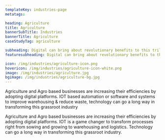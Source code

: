 ```yaml
---
templateKey: industries-page
metatags: 

heading: Agriculture
title: Agriculture
bannerSubTitle: Industries
bannerTitle: Agriculture
caseStudyTag: agriculture

subheading: Digital can bring about revolutionary benefits to this trillion dollar industry worldwide. From IoT and digital platforms to the humble Whatsapp, the agriculture sector can benefit significantly from digital transformation.
featuresubheading: Digital can bring about revolutionary benefits to this trillion dollar industry worldwide. From IoT and digital platforms to the humble Whatsapp, the agriculture sector can benefit significantly from digital transformation.

icon: /img/industries/agriculture-icon.png
hovericon: /img/industries/agriculture-icon-white.png
image: /img/industries/agriculture.jpg
bgimage: /img/industries/agriculture-bg.jpg
---
```


Agriculture and Agro based businesses are increasing their efficiencies by adopting digital platforms. IOT based automation or software and systems to improve warehousing & reduce waste, technology can go a long way in transforming this grassroot industry

Agriculture and Agro based businesses are increasing their efficiencies by adopting digital platforms. IOT is a game changer to transform processes right from sowing and growing to warehousing and logistics. Technology can go a long way in transforming this grassroot industry.


